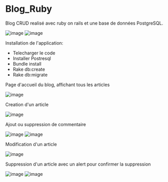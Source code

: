 # Blog_Ruby
 
Blog CRUD realisé avec ruby on rails et une base de données PostgreSQL.
 
 ![image](https://user-images.githubusercontent.com/38456239/179611998-93589e86-8c8a-476a-9083-87797308a3a6.png) ![image](https://user-images.githubusercontent.com/38456239/179612052-94f4627f-959a-4017-9b80-65ab584e7e37.png)


Installation de l'application:

- Telecharger le code 
- Installer Postresql
- Bundle install
- Rake db:create
- Rake db:migrate




Page d'accueil du blog, affichant tous les articles

 ![image](https://user-images.githubusercontent.com/38456239/179611917-af0e1f52-d475-4664-8c2f-e49d570d0cc7.png)

 
Creation d'un article
 
![image](https://user-images.githubusercontent.com/38456239/179611554-7c011bd0-e27c-403c-a03c-c1cb771ad41b.png)

Ajout ou suppression de commentaire

![image](https://user-images.githubusercontent.com/38456239/179612473-c1a4064d-3b41-4701-bec2-465ceb5335c6.png)
![image](https://user-images.githubusercontent.com/38456239/179612766-f7ccf6cd-46be-4088-9ca8-3baeff56ab51.png)


Modification d'un article

![image](https://user-images.githubusercontent.com/38456239/179613009-f06c6651-3291-44bc-9096-da80e90f087a.png)


Suppression d'un article avec un alert pour confirmer la suppression

![image](https://user-images.githubusercontent.com/38456239/179613109-3e358aac-e05c-4638-92eb-f186569ae8b6.png)
![image](https://user-images.githubusercontent.com/38456239/179613153-afe386eb-525b-4b90-bcb3-5ad9c4faac9d.png)



